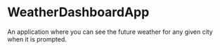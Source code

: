 # WeatherDashboardApp
An application where you can see the future weather for any given city when it is prompted. 

